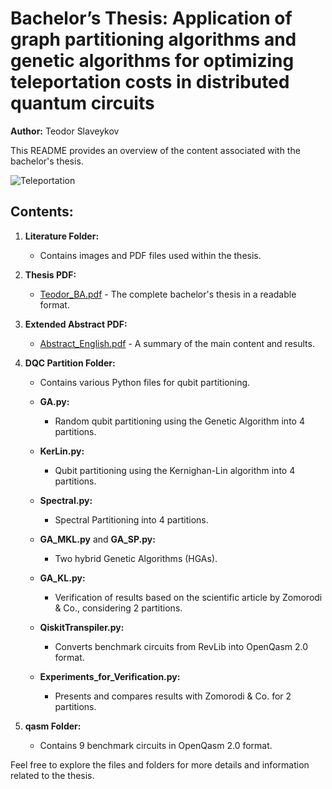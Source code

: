 # Bachelor’s Thesis: Application of graph partitioning algorithms and genetic algorithms for optimizing teleportation costs in distributed quantum circuits

**Author:** Teodor Slaveykov

This README provides an overview of the content associated with the bachelor's thesis.

![Teleportation](DQC_Partition/Images/Results/Teleportation.png)

## Contents:

1. **Literature Folder:**
   - Contains images and PDF files used within the thesis.

2. **Thesis PDF:**
   - [Teodor_BA.pdf](Teodor_BA.pdf) - The complete bachelor's thesis in a readable format.

3. **Extended Abstract PDF:**
   - [Abstract_English.pdf](Abstract_English.pdf) - A summary of the main content and results.

4. **DQC Partition Folder:**
   - Contains various Python files for qubit partitioning.
   
   - **GA.py:**
     - Random qubit partitioning using the Genetic Algorithm into 4 partitions.
   
   - **KerLin.py:**
     - Qubit partitioning using the Kernighan-Lin algorithm into 4 partitions.
   
   - **Spectral.py:**
     - Spectral Partitioning into 4 partitions.
   
   - **GA_MKL.py** and **GA_SP.py:**
     - Two hybrid Genetic Algorithms (HGAs).

   - **GA_KL.py:**
     - Verification of results based on the scientific article by Zomorodi & Co., considering 2 partitions.
   
   - **QiskitTranspiler.py:**
     - Converts benchmark circuits from RevLib into OpenQasm 2.0 format.
   
   - **Experiments_for_Verification.py:**
     - Presents and compares results with Zomorodi & Co. for 2 partitions.

5. **qasm Folder:**
   - Contains 9 benchmark circuits in OpenQasm 2.0 format.

Feel free to explore the files and folders for more details and information related to the thesis.





